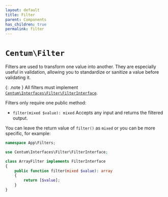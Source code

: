 ```yaml
---
layout: default
title: Filter
parent: Components
has_children: true
permalink: filter
---
```




# `Centum\Filter`

Filters are used to transform one value into another.
They are especially useful in validation, allowing you to standardize or sanitize a value before validating it.

{: .note }
All filters must implement [`Centum\Interfaces\Filter\FilterInterface`](https://github.com/SidRoberts/centum/blob/development/src/Interfaces/Filter/FilterInterface.php).

Filters only require one public method:

- `filter(mixed $value): mixed`
  Accepts any input and returns the filtered output.

You can leave the return value of `filter()` as `mixed` or you can be more specific, for example:

```php
namespace App\Filters;

use Centum\Interfaces\Filter\FilterInterface;

class ArrayFilter implements FilterInterface
{
    public function filter(mixed $value): array
    {
        return [$value];
    }
}
```
